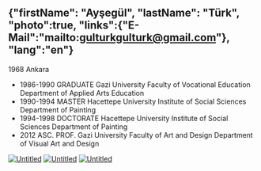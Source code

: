 {"firstName": "Ayşegül",
"lastName": "Türk",
"photo":true,
"links":{"E-Mail":"mailto:gulturkgulturk@gmail.com"},
"lang":"en"}
---
1968 Ankara

- 1986-1990 GRADUATE Gazi University Faculty of Vocational Education Department of Applied Arts Education
- 1990-1994 MASTER Hacettepe University Institute of Social Sciences Department of Painting
- 1994-1998 DOCTORATE Hacettepe University Institute of Social Sciences Department of Painting
- 2012 ASC. PROF. Gazi University Faculty of Art and Design Department of Visual Art and Design

[![Untitled](img/image_1.jpg)](img/image_1.jpg)
[![Untitled](img/image_2.jpg)](img/image_2.jpg)
[![Untitled](img/image_3.jpg)](img/image_3.jpg)